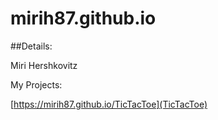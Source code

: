 # mirih87.github.io

##Details:

Miri Hershkovitz

My Projects:

[https://mirih87.github.io/TicTacToe](TicTacToe)
